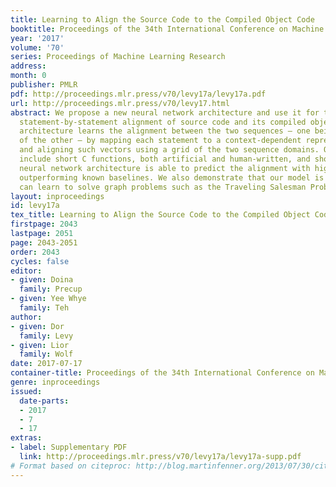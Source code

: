 ```yaml
---
title: Learning to Align the Source Code to the Compiled Object Code
booktitle: Proceedings of the 34th International Conference on Machine Learning
year: '2017'
volume: '70'
series: Proceedings of Machine Learning Research
address: 
month: 0
publisher: PMLR
pdf: http://proceedings.mlr.press/v70/levy17a/levy17a.pdf
url: http://proceedings.mlr.press/v70/levy17.html
abstract: We propose a new neural network architecture and use it for the task of
  statement-by-statement alignment of source code and its compiled object code. Our
  architecture learns the alignment between the two sequences – one being the translation
  of the other – by mapping each statement to a context-dependent representation vector
  and aligning such vectors using a grid of the two sequence domains. Our experiments
  include short C functions, both artificial and human-written, and show that our
  neural network architecture is able to predict the alignment with high accuracy,
  outperforming known baselines. We also demonstrate that our model is general and
  can learn to solve graph problems such as the Traveling Salesman Problem.
layout: inproceedings
id: levy17a
tex_title: Learning to Align the Source Code to the Compiled Object Code
firstpage: 2043
lastpage: 2051
page: 2043-2051
order: 2043
cycles: false
editor:
- given: Doina
  family: Precup
- given: Yee Whye
  family: Teh
author:
- given: Dor
  family: Levy
- given: Lior
  family: Wolf
date: 2017-07-17
container-title: Proceedings of the 34th International Conference on Machine Learning
genre: inproceedings
issued:
  date-parts:
  - 2017
  - 7
  - 17
extras:
- label: Supplementary PDF
  link: http://proceedings.mlr.press/v70/levy17a/levy17a-supp.pdf
# Format based on citeproc: http://blog.martinfenner.org/2013/07/30/citeproc-yaml-for-bibliographies/
---
```

